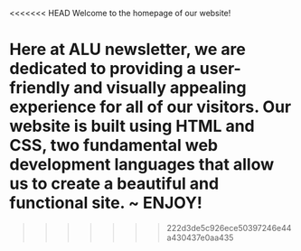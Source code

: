 <<<<<<< HEAD
Welcome to the homepage of our website!

Here at ALU newsletter, we are dedicated to providing a user-friendly and visually appealing experience for all of our visitors. Our website is built using HTML and CSS, two fundamental web development languages that allow us to create a beautiful and functional site.
~                              ENJOY!        
=======

>>>>>>> 222d3de5c926ece50397246e44a430437e0aa435
